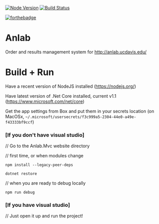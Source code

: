 [![Node Version](https://img.shields.io/badge/dynamic/json?label=Node%20Version&query=%24.engines.node&url=https%3A%2F%2Fraw.githubusercontent.com%2Fucdavis%2FAnlab%2Fmaster%2FAnlab.Mvc%2FClientApp%2Fpackage.json)](https://img.shields.io/badge/dynamic/json?label=Node%20Version&query=%24.engines.node&url=https%3A%2F%2Fraw.githubusercontent.com%2Fucdavis%2FAnlab%2Fmaster%2FAnlab.Mvc%2FClientApp%2Fpackage.json)
[![Build Status](https://dev.azure.com/ucdavis/Anlab/_apis/build/status/ucdavis.Anlab?branchName=master)](https://dev.azure.com/ucdavis/Anlab/_build/latest?definitionId=19&branchName=master)

[![forthebadge](http://forthebadge.com/images/badges/uses-html.svg)](http://forthebadge.com)
# Anlab

Order and results management system for http://anlab.ucdavis.edu/

# Build + Run

Have a recent version of NodeJS installed (https://nodejs.org/)

Have latest version of .Net Core installed, current v1.1 (https://www.microsoft.com/net/core)

Get the app settings from Box and put them in your secrets location (on MacOSx, `~/.microsoft/usersecrets/f3c999a5-2304-44e0-a49e-f43333bf9ccf`)

### [If you don't have visual studio]
// Go to the Anlab.Mvc website directory

// first time, or when modules change

`npm install --legacy-peer-deps`

`dotnet restore`

// when you are ready to debug locally

`npm run debug`

### [If you have visual studio]
// Just open it up and run the project!

